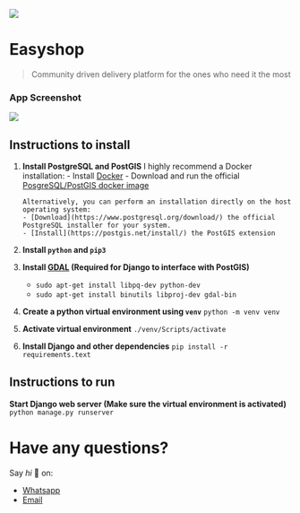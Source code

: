 ![](https://www.ashwinhariharan.tech/blog/thinking-of-building-a-contact-tracing-application-heres-what-you-can-do-instead/index.png)

# Easyshop

> Community driven delivery platform for the ones who need it the most

### App Screenshot

![](https://miro.medium.com/max/1835/1*ROFwy3bSYmWy39qLmlTZTw.png)

## Instructions to install

1.  **Install PostgreSQL and PostGIS**
    I highly recommend a Docker installation: - Install [Docker](https://docs.docker.com/get-docker/) - Download and run the official [PosgreSQL/PostGIS docker image](https://registry.hub.docker.com/r/postgis/postgis/)

        Alternatively, you can perform an installation directly on the host operating system:
        - [Download](https://www.postgresql.org/download/) the official PostgreSQL installer for your system.
        - [Install](https://postgis.net/install/) the PostGIS extension

2.  **Install `python` and `pip3`**

3.  **Install [GDAL](https://gdal.org/) (Required for Django to interface with PostGIS)**

    - `sudo apt-get install libpq-dev python-dev`
    - `sudo apt-get install binutils libproj-dev gdal-bin`

4.  **Create a python virtual environment using `venv`**
    `python -m venv venv`

5.  **Activate virtual environment**
    `./venv/Scripts/activate`

6.  **Install Django and other dependencies**
    `pip install -r requirements.text`

## Instructions to run

**Start Django web server (Make sure the virtual environment is activated)**
`python manage.py runserver`

# Have any questions?

Say _hi_ 👋 on:

- [Whatsapp](wa.me/+254774811916)
- [Email](mailto:bmuchemi55@gmail.com?)
